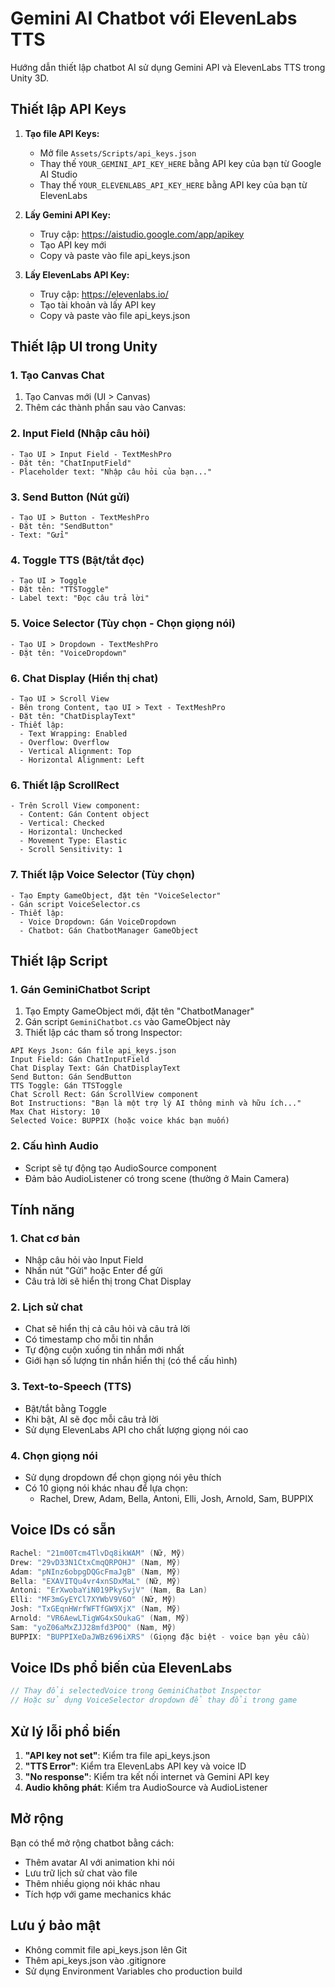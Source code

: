 # Gemini AI Chatbot với ElevenLabs TTS

Hướng dẫn thiết lập chatbot AI sử dụng Gemini API và ElevenLabs TTS trong Unity 3D.

## Thiết lập API Keys

1. **Tạo file API Keys:**
   - Mở file `Assets/Scripts/api_keys.json`
   - Thay thế `YOUR_GEMINI_API_KEY_HERE` bằng API key của bạn từ Google AI Studio
   - Thay thế `YOUR_ELEVENLABS_API_KEY_HERE` bằng API key của bạn từ ElevenLabs

2. **Lấy Gemini API Key:**
   - Truy cập: https://aistudio.google.com/app/apikey
   - Tạo API key mới
   - Copy và paste vào file api_keys.json

3. **Lấy ElevenLabs API Key:**
   - Truy cập: https://elevenlabs.io/
   - Tạo tài khoản và lấy API key
   - Copy và paste vào file api_keys.json

## Thiết lập UI trong Unity

### 1. Tạo Canvas Chat
1. Tạo Canvas mới (UI > Canvas)
2. Thêm các thành phần sau vào Canvas:

### 2. Input Field (Nhập câu hỏi)
```
- Tạo UI > Input Field - TextMeshPro
- Đặt tên: "ChatInputField"
- Placeholder text: "Nhập câu hỏi của bạn..."
```

### 3. Send Button (Nút gửi)
```
- Tạo UI > Button - TextMeshPro
- Đặt tên: "SendButton"
- Text: "Gửi"
```

### 4. Toggle TTS (Bật/tắt đọc)
```
- Tạo UI > Toggle
- Đặt tên: "TTSToggle"
- Label text: "Đọc câu trả lời"
```

### 5. Voice Selector (Tùy chọn - Chọn giọng nói)
```
- Tạo UI > Dropdown - TextMeshPro
- Đặt tên: "VoiceDropdown"
```

### 6. Chat Display (Hiển thị chat)
```
- Tạo UI > Scroll View
- Bên trong Content, tạo UI > Text - TextMeshPro
- Đặt tên: "ChatDisplayText"
- Thiết lập:
  - Text Wrapping: Enabled
  - Overflow: Overflow
  - Vertical Alignment: Top
  - Horizontal Alignment: Left
```

### 6. Thiết lập ScrollRect
```
- Trên Scroll View component:
  - Content: Gán Content object
  - Vertical: Checked
  - Horizontal: Unchecked
  - Movement Type: Elastic
  - Scroll Sensitivity: 1
```

### 7. Thiết lập Voice Selector (Tùy chọn)
```
- Tạo Empty GameObject, đặt tên "VoiceSelector"
- Gán script VoiceSelector.cs
- Thiết lập:
  - Voice Dropdown: Gán VoiceDropdown
  - Chatbot: Gán ChatbotManager GameObject
```

## Thiết lập Script

### 1. Gán GeminiChatbot Script
1. Tạo Empty GameObject mới, đặt tên "ChatbotManager"
2. Gán script `GeminiChatbot.cs` vào GameObject này
3. Thiết lập các tham số trong Inspector:

```
API Keys Json: Gán file api_keys.json
Input Field: Gán ChatInputField
Chat Display Text: Gán ChatDisplayText
Send Button: Gán SendButton
TTS Toggle: Gán TTSToggle
Chat Scroll Rect: Gán ScrollView component
Bot Instructions: "Bạn là một trợ lý AI thông minh và hữu ích..."
Max Chat History: 10
Selected Voice: BUPPIX (hoặc voice khác bạn muốn)
```

### 2. Cấu hình Audio
- Script sẽ tự động tạo AudioSource component
- Đảm bảo AudioListener có trong scene (thường ở Main Camera)

## Tính năng

### 1. Chat cơ bản
- Nhập câu hỏi vào Input Field
- Nhấn nút "Gửi" hoặc Enter để gửi
- Câu trả lời sẽ hiển thị trong Chat Display

### 2. Lịch sử chat
- Chat sẽ hiển thị cả câu hỏi và câu trả lời
- Có timestamp cho mỗi tin nhắn
- Tự động cuộn xuống tin nhắn mới nhất
- Giới hạn số lượng tin nhắn hiển thị (có thể cấu hình)

### 3. Text-to-Speech (TTS)
- Bật/tắt bằng Toggle
- Khi bật, AI sẽ đọc mỗi câu trả lời
- Sử dụng ElevenLabs API cho chất lượng giọng nói cao

### 4. Chọn giọng nói
- Sử dụng dropdown để chọn giọng nói yêu thích
- Có 10 giọng nói khác nhau để lựa chọn:
  - Rachel, Drew, Adam, Bella, Antoni, Elli, Josh, Arnold, Sam, BUPPIX

## Voice IDs có sẵn

```csharp
Rachel: "21m00Tcm4TlvDq8ikWAM" (Nữ, Mỹ)
Drew: "29vD33N1CtxCmqQRPOHJ" (Nam, Mỹ)
Adam: "pNInz6obpgDQGcFmaJgB" (Nam, Mỹ)
Bella: "EXAVITQu4vr4xnSDxMaL" (Nữ, Mỹ)
Antoni: "ErXwobaYiN019PkySvjV" (Nam, Ba Lan)
Elli: "MF3mGyEYCl7XYWbV9V6O" (Nữ, Mỹ)
Josh: "TxGEqnHWrfWFTfGW9XjX" (Nam, Mỹ)
Arnold: "VR6AewLTigWG4xSOukaG" (Nam, Mỹ)
Sam: "yoZ06aMxZJJ28mfd3POQ" (Nam, Mỹ)
BUPPIX: "BUPPIXeDaJWBz696iXRS" (Giọng đặc biệt - voice bạn yêu cầu)
```

## Voice IDs phổ biến của ElevenLabs

```csharp
// Thay đổi selectedVoice trong GeminiChatbot Inspector
// Hoặc sử dụng VoiceSelector dropdown để thay đổi trong game
```

## Xử lý lỗi phổ biến

1. **"API key not set"**: Kiểm tra file api_keys.json
2. **"TTS Error"**: Kiểm tra ElevenLabs API key và voice ID
3. **"No response"**: Kiểm tra kết nối internet và Gemini API key
4. **Audio không phát**: Kiểm tra AudioSource và AudioListener

## Mở rộng

Bạn có thể mở rộng chatbot bằng cách:
- Thêm avatar AI với animation khi nói
- Lưu trữ lịch sử chat vào file
- Thêm nhiều giọng nói khác nhau
- Tích hợp với game mechanics khác

## Lưu ý bảo mật

- Không commit file api_keys.json lên Git
- Thêm api_keys.json vào .gitignore
- Sử dụng Environment Variables cho production build
